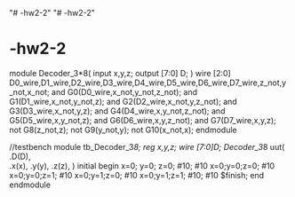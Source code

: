 "# -hw2-2" 
"# -hw2-2" 
# -hw2-2
module Decoder_3*8(
    input x,y,z;
    output [7:0] D;
)
    wire [2:0] D0_wire,D1_wire,D2_wire,D3_wire,D4_wire,D5_wire,D6_wire,D7_wire,z_not,y_not,x_not;
    and G0(D0_wire,x_not,y_not,z_not);
    and G1(D1_wire,x_not,y_not,z);
    and G2(D2_wire,x_not,y,z_not);
    and G3(D3_wire,x_not,y,z);
    and G4(D4_wire,x,y_not,z_not);
    and G5(D5_wire,x,y_not,z);
    and G6(D6_wire,x,y,z_not);
    and G7(D7_wire,x,y,z);
    not G8(z_not,z);
    not G9(y_not,y);
    not G10(x_not,x);
endmodule

//testbench
module tb_Decoder_3*8;
    reg x,y,z;
    wire [7:0]D;
    Decoder_3*8 uut(
        .D(D),  
        .x(x),
        .y(y),
        .z(z),
    )
    initial begin
        x=0;
        y=0;
        z=0;
        #10;
        #10 x=0;y=0;z=0;
        #10 x=0;y=0;z=1;
        #10 x=0;y=1;z=0;
        #10 x=0;y=1;z=1;
        #10;
        #10 $finish;
    end
endmodule
